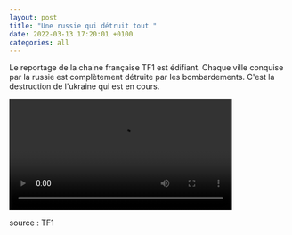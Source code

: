 ```yaml
---
layout: post
title: "Une russie qui détruit tout "
date: 2022-03-13 17:20:01 +0100
categories: all
---
```

<!--translate-->
Le reportage de la chaine française TF1 est édifiant. Chaque ville conquise par la russie est complètement détruite par les bombardements. C'est la destruction de l'ukraine qui est en cours.
<!--endtranslate-->

<video controls width="400">
    <source src="{{ site.baseurl }}/assets/videos/7.webm"
            type="video/webm">
    <source src="{{ site.baseurl }}/assets/videos/7.mp4"
            type="video/mp4">
    Sorry, your browser doesn't support embedded videos.
</video>


source : TF1

